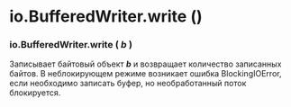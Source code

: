 # io.BufferedWriter.write \(\)

### io.BufferedWriter.write \( _b_ \)

Записывает байтовый объект _**b**_ и возвращает количество записанных байтов. В неблокирующем режиме возникает ошибка BlockingIOError, если необходимо записать буфер, но необработанный поток блокируется.


